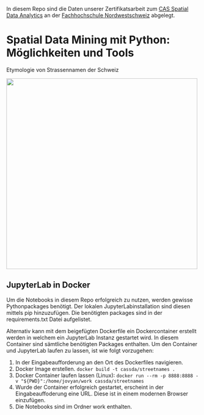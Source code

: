 In diesem Repo sind die Daten unserer Zertifikatsarbeit zum [CAS Spatial Data Analytics](https://www.fhnw.ch/de/weiterbildung/architektur-bau-geomatik/geomatik/cas-spatial-data-analytics) an der [Fachhochschule Nordwestschweiz](https://www.fhnw.ch) abgelegt.

# Spatial Data Mining mit Python: Möglichkeiten und Tools
Etymologie von Strassennamen der Schweiz

<img src="https://user-images.githubusercontent.com/16583617/202919500-f56d75f2-60fd-4ca7-a516-18d769c4b733.png" width="500" />


## JupyterLab in Docker
Um die Notebooks in diesem Repo erfolgreich zu nutzen, werden gewisse Pythonpackages benötigt.
Der lokalen JupyterLabinstallation sind diesen mittels pip hinzuzufügen.
Die benötigten packages sind in der requirements.txt Datei aufgelistet.

Alternativ kann mit dem beigefügten Dockerfile ein Dockercontainer erstellt werden in welchem ein JupyterLab Instanz gestartet wird.
In diesem Container sind sämtliche benötigten Packages enthalten.
Um den Container und JupyterLab laufen zu lassen, ist wie folgt vorzugehen:
1. In der Eingabeaufforderung an den Ort des Dockerfiles navigieren.
2. Docker Image erstellen. `docker build -t cassda/streetnames .`
3. Docker Container laufen lassen (Linux): `docker run --rm -p 8888:8888 -v "${PWD}":/home/jovyan/work cassda/streetnames`
4. Wurde der Container erfolgreich gestartet, erscheint in der Eingabeauffoderung eine URL. Diese ist in einem modernen Browser einzufügen.
5. Die Notebooks sind im Ordner work enthalten.